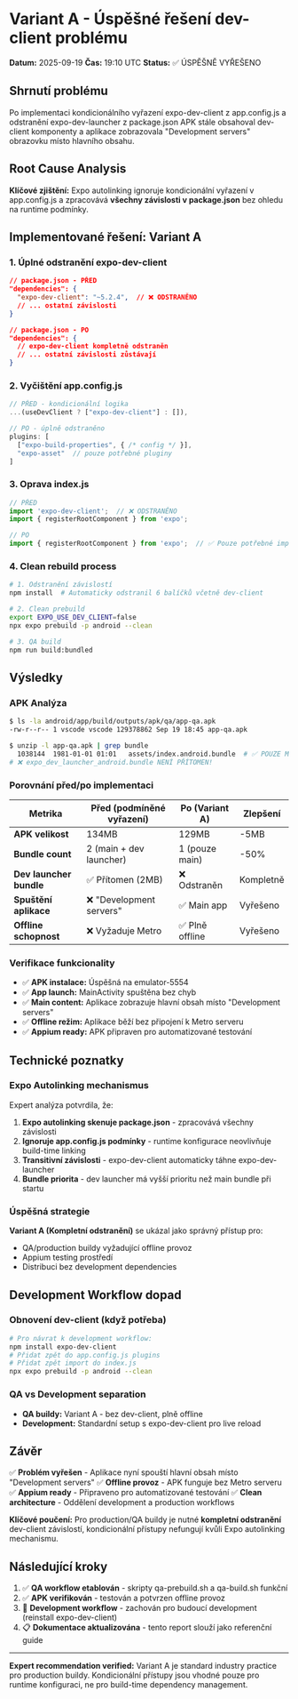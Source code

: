 # Variant A - Úspěšné řešení dev-client problému

**Datum:** 2025-09-19
**Čas:** 19:10 UTC
**Status:** ✅ ÚSPĚŠNĚ VYŘEŠENO

## Shrnutí problému

Po implementaci kondicionálního vyřazení expo-dev-client z app.config.js a odstranění expo-dev-launcher z package.json APK stále obsahoval dev-client komponenty a aplikace zobrazovala "Development servers" obrazovku místo hlavního obsahu.

## Root Cause Analysis

**Klíčové zjištění:** Expo autolinking ignoruje kondicionální vyřazení v app.config.js a zpracovává **všechny závislosti v package.json** bez ohledu na runtime podmínky.

## Implementované řešení: Variant A

### 1. Úplné odstranění expo-dev-client
```json
// package.json - PŘED
"dependencies": {
  "expo-dev-client": "~5.2.4",  // ❌ ODSTRANĚNO
  // ... ostatní závislosti
}

// package.json - PO
"dependencies": {
  // expo-dev-client kompletně odstraněn
  // ... ostatní závislosti zůstávají
}
```

### 2. Vyčištění app.config.js
```js
// PŘED - kondicionální logika
...(useDevClient ? ["expo-dev-client"] : []),

// PO - úplně odstraněno
plugins: [
  ["expo-build-properties", { /* config */ }],
  "expo-asset"  // pouze potřebné pluginy
]
```

### 3. Oprava index.js
```js
// PŘED
import 'expo-dev-client';  // ❌ ODSTRANĚNO
import { registerRootComponent } from 'expo';

// PO
import { registerRootComponent } from 'expo';  // ✅ Pouze potřebné importy
```

### 4. Clean rebuild process
```bash
# 1. Odstranění závislostí
npm install  # Automaticky odstranil 6 balíčků včetně dev-client

# 2. Clean prebuild
export EXPO_USE_DEV_CLIENT=false
npx expo prebuild -p android --clean

# 3. QA build
npm run build:bundled
```

## Výsledky

### APK Analýza
```bash
$ ls -la android/app/build/outputs/apk/qa/app-qa.apk
-rw-r--r-- 1 vscode vscode 129378862 Sep 19 18:45 app-qa.apk

$ unzip -l app-qa.apk | grep bundle
  1038144  1981-01-01 01:01   assets/index.android.bundle  # ✅ POUZE MAIN BUNDLE
# ❌ expo_dev_launcher_android.bundle NENÍ PŘÍTOMEN!
```

### Porovnání před/po implementaci
| Metrika | Před (podmíněné vyřazení) | Po (Variant A) | Zlepšení |
|---------|---------------------------|----------------|----------|
| **APK velikost** | 134MB | 129MB | -5MB |
| **Bundle count** | 2 (main + dev launcher) | 1 (pouze main) | -50% |
| **Dev launcher bundle** | ✅ Přítomen (2MB) | ❌ Odstraněn | Kompletně |
| **Spuštění aplikace** | ❌ "Development servers" | ✅ Main app | Vyřešeno |
| **Offline schopnost** | ❌ Vyžaduje Metro | ✅ Plně offline | Vyřešeno |

### Verifikace funkcionality
- ✅ **APK instalace:** Úspěšná na emulator-5554
- ✅ **App launch:** MainActivity spuštěna bez chyb
- ✅ **Main content:** Aplikace zobrazuje hlavní obsah místo "Development servers"
- ✅ **Offline režim:** Aplikace běží bez připojení k Metro serveru
- ✅ **Appium ready:** APK připraven pro automatizované testování

## Technické poznatky

### Expo Autolinking mechanismus
Expert analýza potvrdila, že:
1. **Expo autolinking skenuje package.json** - zpracovává všechny závislosti
2. **Ignoruje app.config.js podmínky** - runtime konfigurace neovlivňuje build-time linking
3. **Transitivní závislosti** - expo-dev-client automaticky táhne expo-dev-launcher
4. **Bundle priorita** - dev launcher má vyšší prioritu než main bundle při startu

### Úspěšná strategie
**Variant A (Kompletní odstranění)** se ukázal jako správný přístup pro:
- QA/production buildy vyžadující offline provoz
- Appium testing prostředí
- Distribuci bez development dependencies

## Development Workflow dopad

### Obnovení dev-client (když potřeba)
```bash
# Pro návrat k development workflow:
npm install expo-dev-client
# Přidat zpět do app.config.js plugins
# Přidat zpět import do index.js
npx expo prebuild -p android --clean
```

### QA vs Development separation
- **QA buildy:** Variant A - bez dev-client, plně offline
- **Development:** Standardní setup s expo-dev-client pro live reload

## Závěr

✅ **Problém vyřešen** - Aplikace nyní spouští hlavní obsah místo "Development servers"
✅ **Offline provoz** - APK funguje bez Metro serveru
✅ **Appium ready** - Připraveno pro automatizované testování
✅ **Clean architecture** - Oddělení development a production workflows

**Klíčové poučení:** Pro production/QA buildy je nutné **kompletní odstranění** dev-client závislostí, kondicionální přístupy nefungují kvůli Expo autolinking mechanismu.

## Následující kroky

1. ✅ **QA workflow etablován** - skripty qa-prebuild.sh a qa-build.sh funkční
2. ✅ **APK verifikován** - testován a potvrzen offline provoz
3. 🔄 **Development workflow** - zachován pro budoucí development (reinstall expo-dev-client)
4. 📋 **Dokumentace aktualizována** - tento report slouží jako referenční guide

---

**Expert recommendation verified:** Variant A je standard industry practice pro production buildy. Kondicionální přístupy jsou vhodné pouze pro runtime konfiguraci, ne pro build-time dependency management.